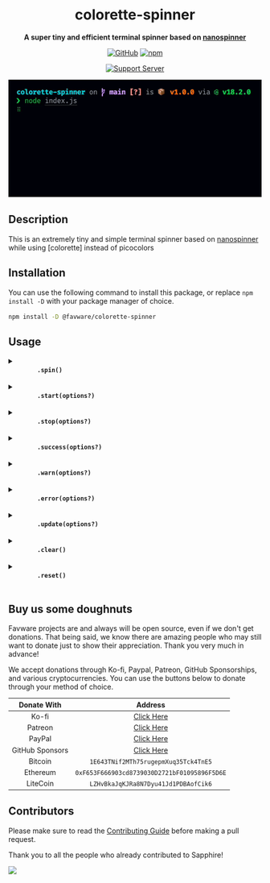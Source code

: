 <div align="center">

# colorette-spinner

**A super tiny and efficient terminal spinner based on [nanospinner]**

[![GitHub](https://img.shields.io/github/license/favware/colorette-spinner)](https://github.com/favware/colorette-spinner/blob/main/LICENSE)
[![npm](https://img.shields.io/npm/v/@favware/colorette-spinner?color=crimson&logo=npm)](https://www.npmjs.com/package/@favware/colorette-spinner)

[![Support Server](https://discord.com/api/guilds/512303595966824458/embed.png?style=banner2)](https://join.favware.tech)

![](./assets/demo.gif)

</div>

## Description

This is an extremely tiny and simple terminal spinner based on [nanospinner]
while using [colorette] instead of picocolors

## Installation

You can use the following command to install this package, or replace
`npm install -D` with your package manager of choice.

```sh
npm install -D @favware/colorette-spinner
```

## Usage

<details>
  <summary>
    <b>
      <code>
        .spin()
      </code>
    </b>
  </summary>

Looping over `spin` method will animate a given spinner.

```js
setInterval(() => {
  spinner.spin();
}, 25);
```

</details>

<details>
  <summary>
    <b>
      <code>
        .start(options?)
      </code>
    </b>
  </summary>

In order to start the spinner call `start`. This will perform drawing the
spinning animation

```js
spinner.start();
spinner.start({ text: 'Start', color: 'yellow' });
```

</details>

<details>
  <summary>
    <b>
      <code>
        .stop(options?)
      </code>
    </b>
  </summary>

In order to stop the spinner call `stop`. This will finish drawing the spinning
animation and return to new line.

```js
spinner.stop();
spinner.stop({ text: 'Done!', mark: ':O', color: 'magenta' });
```

</details>

<details>
  <summary>
    <b>
      <code>
        .success(options?)
      </code>
    </b>
  </summary>

Use `success` call to stop the spinning animation and replace the spinning
symbol with check mark character to indicate successful completion.

```js
spinner.success();
spinner.success({ text: 'Successful!', mark: ':)' });
```

</details>

<details>
  <summary>
    <b>
      <code>
        .warn(options?)
      </code>
    </b>
  </summary>

Use `warn` call to stop the spinning animation and replace the spinning symbol
with warn mark character to indicate warning completion.

```js
spinner.warn();
spinner.warn({ text: 'Warning!', mark: ':|' });
```

</details>

<details>
  <summary>
    <b>
      <code>
        .error(options?)
      </code>
    </b>
  </summary>

Use `error` call to stop the spinning animation and replace the spinning symbol
with cross character to indicate error completion.

```js
spinner.error();
spinner.error({ text: 'Error!', mark: ':(' });
```

</details>

<details>
  <summary>
    <b>
      <code>
        .update(options?)
      </code>
    </b>
  </summary>

Use `update` call to dynamically change

```js
spinner.update({
  text: 'Run test',
  color: 'white',
  stream: process.stdout,
  frames: ['.', 'o', '0', '@', '*'],
  interval: 100
});
```

</details>

<details>
  <summary>
    <b>
      <code>
        .clear()
      </code>
    </b>
  </summary>

Clears the spinner`s output

```js
spinner.clear();
```

</details>

<details>
  <summary>
    <b>
      <code>
        .reset()
      </code>
    </b>
  </summary>

In order to reset the spinner to its initial frame do:

```js
spinner.reset();
```

</details>

## Buy us some doughnuts

Favware projects are and always will be open source, even if we don't get
donations. That being said, we know there are amazing people who may still want
to donate just to show their appreciation. Thank you very much in advance!

We accept donations through Ko-fi, Paypal, Patreon, GitHub Sponsorships, and
various cryptocurrencies. You can use the buttons below to donate through your
method of choice.

|   Donate With   |                      Address                      |
| :-------------: | :-----------------------------------------------: |
|      Ko-fi      |  [Click Here](https://donate.favware.tech/kofi)   |
|     Patreon     | [Click Here](https://donate.favware.tech/patreon) |
|     PayPal      | [Click Here](https://donate.favware.tech/paypal)  |
| GitHub Sponsors |  [Click Here](https://github.com/sponsors/Favna)  |
|     Bitcoin     |       `1E643TNif2MTh75rugepmXuq35Tck4TnE5`        |
|    Ethereum     |   `0xF653F666903cd8739030D2721bF01095896F5D6E`    |
|    LiteCoin     |       `LZHvBkaJqKJRa8N7Dyu41Jd1PDBAofCik6`        |

## Contributors

Please make sure to read the [Contributing Guide][contributing] before making a
pull request.

Thank you to all the people who already contributed to Sapphire!

<a href="https://github.com/favware/colorette-spinner/graphs/contributors">
  <img src="https://contrib.rocks/image?repo=favware/colorette-spinner" />
</a>

[contributing]: ./.github/CONTRIBUTING.md
[nanospinner]: https://github.com/usmanyunusov/nanospinner
